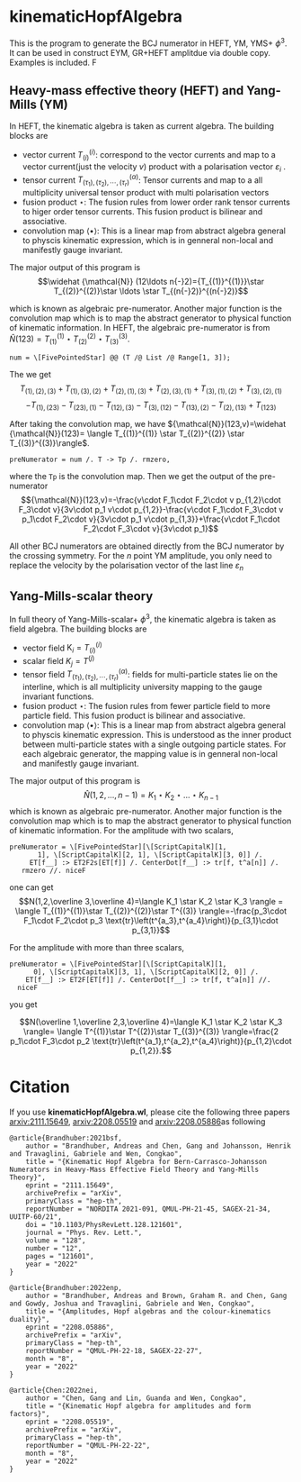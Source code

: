 # kinematicHopfAlgebra
This is the program to generate the BCJ numerator in HEFT, YM, YMS+ $\phi^3$. It can be used in construct EYM, GR+HEFT amplitdue via double copy. 
Examples is included. $\mathsf{F}$

## Heavy-mass effective theory (HEFT) and Yang-Mills (YM)
In HEFT, the kinematic algebra is taken as current algebra. The building blocks are 
  * vector current $T^{(i)}_{(i)}$: correspond to the vector currents and map to a vector current(just the velocity $v$) product with a polarisation vector $\varepsilon_i$ .
  * tensor current $T^{(\alpha)}_{(\tau_1),(\tau_2),\cdots, (\tau_r)}$: Tensor currents and map to a all multiplicity  universal tensor product with multi polarisation vectors
  * fusion product $\star$: The fusion rules from lower order rank tensor currents to higer order tensor currents. This fusion product is bilinear and associative.
  * convolution map $\langle \bullet \rangle$: This is a linear map from abstract algebra general to physcis kinematic expression, which is in genneral non-local and manifestly gauge invariant. 
      
The major output of this program is 
$$\widehat {\mathcal{N}} (12\ldots n{-}2)={T_{(1)}^{(1)}}\star T_{(2)}^{(2)}\star \ldots \star T_{(n{-}2)}^{(n{-}2)}$$

which is known as algebraic pre-numerator. Another major function is the convolution map which is to map the abstract generator to physical function of kinematic information. 
In HEFT, the algebraic pre-numerator is from $\widehat N(123)= T_{(1)}^{(1)} \star  T_{(2)}^{(2)} \star  T_{(3)}^{(3)}$. 
```
num = \[FivePointedStar] @@ (T /@ List /@ Range[1, 3]);
```
The we get
$$T_{\text{(1)},\text{(2)},\text{(3)}}+T_{\text{(1)},\text{(3)},\text{(2)}}+T_{\text{(2)},\text{(1)},\text{(3)}}+T_{\text{(2)},\text{(3)},\text{(1)}}+T_{\text{(3)},\text{(1)},\text{(2)}}+T_{\text{(3)},\text{(2)},\text{(1)}}$$
$$-T_{\text{(1)},\text{(23)}}-T_{\text{(23)},\text{(1)}}-T_{\text{(12)},\text{(3)}}-T_{\text{(3)},\text{(12)}}-T_{\text{(13)},\text{(2)}}-T_{\text{(2)},\text{(13)}}+T_{\text{(123)}}$$

After taking the convolution map, we have 
${\mathcal{N}}(123,v)=\widehat {\mathcal{N}}(123)= \langle T_{(1)}^{(1)} \star  T_{(2)}^{(2)} \star  T_{(3)}^{(3)}\rangle$. 
```
preNumerator = num /. T -> Tp /. rmzero,
```
where the ```Tp``` is the convolution map. 
Then we get the output of the pre-numerator 
$${\mathcal{N}}(123,v)=-\frac{v\cdot F_1\cdot F_2\cdot v p_{1,2}\cdot F_3\cdot v}{3v\cdot p_1 v\cdot p_{1,2}}-\frac{v\cdot F_1\cdot F_3\cdot v p_1\cdot F_2\cdot v}{3v\cdot p_1 v\cdot p_{1,3}}+\frac{v\cdot F_1\cdot F_2\cdot F_3\cdot v}{3v\cdot p_1}$$

All other BCJ numerators are obtained directly from the BCJ numerator by the crossing symmetry. For the $n$ point YM amplitude,  you only need to replace the velocity by the polarisation vector of the last line $\varepsilon_n$

## Yang-Mills-scalar theory
In full theory of Yang-Mills-scalar+ $\phi^3$, the kinematic algebra is taken as field algebra. The building blocks are 
  * vector field ${\mathsf K}_i=T_{(i)}^{(i)}$
  * scalar field $K_j=T^{(j)}$
  * tensor field $T^{(\alpha)}_{(\tau_1),(\tau_2),\cdots, (\tau_r)}$: fields for multi-particle states lie on the interline, which is all multiplicity university mapping to the gauge invariant functions.
  * fusion product $\star$: The fusion rules from fewer particle field to more particle field. This fusion product is bilinear and associative.
  * convolution map $\langle \bullet \rangle$: This is a linear map from abstract algebra general to physcis kinematic expression. This is understood as the inner product between multi-particle states  with a single outgoing particle states. For each algebraic generator, the mapping value is in genneral non-local and manifestly gauge invariant. 
  
The major output of this program is 
$$\widehat N(1,2,\ldots, n{-}1)= K_1 \star  K_2 \star  \ldots \star K_{n{-}1}$$
which is known as algebraic pre-numerator. Another major function is the convolution map which is to map the abstract generator to physical function of kinematic information. 
For the amplitude with two scalars, 
```
preNumerator = \[FivePointedStar][\[ScriptCapitalK][1, 
       1], \[ScriptCapitalK][2, 1], \[ScriptCapitalK][3, 0]] /. 
     ET[f__] :> ET2F2s[ET[f]] /. CenterDot[f__] :> tr[f, t^a[n]] /. 
   rmzero //. niceF
```
one can get 
$$N(1,2,\overline 3,\overline 4)=\langle K_1 \star  K_2 \star K_3 \rangle = \langle T_{(1)}^{(1)}\star T_{(2)}^{(2)}\star T^{(3)} \rangle=-\frac{p_3\cdot F_1\cdot F_2\cdot p_3 \text{tr}\left(t^{a_3},t^{a_4}\right)}{p_{3,1}\cdot p_{3,1}}$$

For the amplitude with more than three scalars, 
```
preNumerator = \[FivePointedStar][\[ScriptCapitalK][1, 
      0], \[ScriptCapitalK][3, 1], \[ScriptCapitalK][2, 0]] /. 
    ET[f__] :> ET2F[ET[f]] /. CenterDot[f__] :> tr[f, t^a[n]] //. 
  niceF
```
you get 

$$N(\overline 1,\overline 2,3,\overline 4)=\langle K_1 \star  K_2 \star K_3 \rangle= \langle T^{(1)}\star T^{(2)}\star T_{(3)}^{(3)} \rangle=\frac{2 p_1\cdot F_3\cdot p_2 \text{tr}\left(t^{a_1},t^{a_2},t^{a_4}\right)}{p_{1,2}\cdot p_{1,2}}.$$



# Citation 
If you use **kinematicHopfAlgebra.wl**, please cite the following three papers [arxiv:2111.15649](https://arxiv.org/abs/2111.15649),  [arxiv:2208.05519](https://arxiv.org/abs/2208.05519) and [arxiv:2208.05886](https://arxiv.org/abs/2208.05886)as following

```
@article{Brandhuber:2021bsf,
    author = "Brandhuber, Andreas and Chen, Gang and Johansson, Henrik and Travaglini, Gabriele and Wen, Congkao",
    title = "{Kinematic Hopf Algebra for Bern-Carrasco-Johansson Numerators in Heavy-Mass Effective Field Theory and Yang-Mills Theory}",
    eprint = "2111.15649",
    archivePrefix = "arXiv",
    primaryClass = "hep-th",
    reportNumber = "NORDITA 2021-091, QMUL-PH-21-45, SAGEX-21-34, UUITP-60/21",
    doi = "10.1103/PhysRevLett.128.121601",
    journal = "Phys. Rev. Lett.",
    volume = "128",
    number = "12",
    pages = "121601",
    year = "2022"
}
```
```
@article{Brandhuber:2022enp,
    author = "Brandhuber, Andreas and Brown, Graham R. and Chen, Gang and Gowdy, Joshua and Travaglini, Gabriele and Wen, Congkao",
    title = "{Amplitudes, Hopf algebras and the colour-kinematics duality}",
    eprint = "2208.05886",
    archivePrefix = "arXiv",
    primaryClass = "hep-th",
    reportNumber = "QMUL-PH-22-18, SAGEX-22-27",
    month = "8",
    year = "2022"
}
```
```
@article{Chen:2022nei,
    author = "Chen, Gang and Lin, Guanda and Wen, Congkao",
    title = "{Kinematic Hopf algebra for amplitudes and form factors}",
    eprint = "2208.05519",
    archivePrefix = "arXiv",
    primaryClass = "hep-th",
    reportNumber = "QMUL-PH-22-22",
    month = "8",
    year = "2022"
}
```

